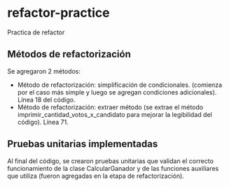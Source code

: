 # refactor-practice
Practica de refactor

## Métodos de refactorización
Se agregaron 2 métodos:
- Método de refactorización: simplificación de condicionales. (comienza por el caso más simple y luego se agregan condiciones adicionales). Línea 18 del código.
- Método de refactorización: extraer método (se extrae el método imprimir_cantidad_votos_x_candidato para mejorar la legibilidad del código). Línea 71.

## Pruebas unitarias implementadas
Al final del código, se crearon pruebas unitarias que validan el correcto funcionamiento de la clase CalcularGanador y de las funciones auxiliares que utiliza (fueron agregadas en la etapa de refactorización).

